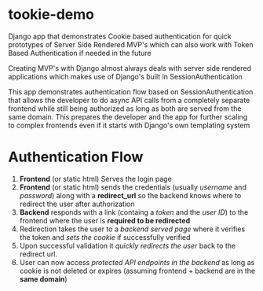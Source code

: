 # tookie-demo
Django app that demonstrates Cookie based authentication for quick prototypes of Server Side Rendered MVP's which can also work with Token Based Authentication if needed in the future

Creating MVP's with Django almost always deals with server side rendered applications which makes use of Django's built in SessionAuthentication

This app demonstrates authentication flow based on SessionAuthentication that allows the developer to do async API calls from a completely separate frontend while still being authorized as long as both are served from the same domain.
This prepares the developer and the app for further scaling to complex frontends even if it starts with Django's own templating system


Authentication Flow
====
1. **Frontend** (or static html) Serves the login page
2. **Frontend** (or static html) sends the credentials (usually *username* and *password*) along with a **redirect_url** so the backend knows where to redirect the user after authorization
3. **Backend** responds with a link (containg a *token* and the *user ID*) to the frontend where the user is **required to be redirected**
4. Redirection takes the user to a *backend served page* where it verifies the token and *sets the cookie* if successfully verified
5. Upon successful validation it *quickly redirects the user* back to the redirect url.
6. User can now access *protected API endpoints in the backend* as long as cookie is not deleted or expires (assuming frontend + backend are in the **same domain**)
